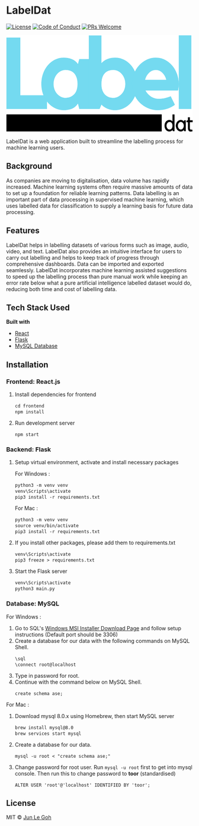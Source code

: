 # LabelDat

[![License](http://img.shields.io/:license-mit-blue.svg?style=flat-square)](http://badges.mit-license.org) [![Code of Conduct](https://img.shields.io/badge/code%20of-conduct-ff69b4.svg)](https://microsoft.github.io/codeofconduct/) [![PRs Welcome](https://img.shields.io/badge/PRs-welcome-brightgreen.svg?style=flat-square)](http://makeapullrequest.com)

<p align="center">
    <img src="https://raw.githubusercontent.com/jlgoh/labeldat/master/logo.png" width="553" height="261">
</p>

LabelDat is a web application built to streamline the labelling process for machine learning users.

## Background

As companies are moving to digitalisation, data volume has rapidly increased. Machine learning systems often require massive amounts of data to set up a foundation for reliable learning patterns. Data labelling is an important part of data processing in supervised machine learning, which uses labelled data for classification to supply a learning basis for future data processing.

## Features

LabelDat helps in labelling datasets of various forms such as image, audio, video, and text. LabelDat also provides an intuitive interface for users to carry out labelling and helps to keep track of progress through comprehensive dashboards. Data can be imported and exported seamlessly.
LabelDat incorporates machine learning assisted suggestions to speed up the labelling process than pure manual work while keeping an error rate below what a pure artificial intelligence labelled dataset would do, reducing both time and cost of labelling data.

## Tech Stack Used

<b>Built with</b>

- [React](https://reactjs.org/)
- [Flask](https://flask.palletsprojects.com/en/1.1.x/)
- [MySQL Database](https://www.mysql.com/)

## Installation

### Frontend: React.js

1. Install dependencies for frontend
   ```
   cd frontend
   npm install
   ```
2. Run development server
   ```
   npm start
   ```

### Backend: Flask

1. Setup virtual environment, activate and install necessary packages

   For Windows :

   ```
   python3 -m venv venv
   venv\Scripts\activate
   pip3 install -r requirements.txt
   ```

   For Mac :

   ```
   python3 -m venv venv
   source venv/bin/activate
   pip3 install -r requirements.txt
   ```

2. If you install other packages, please add them to requirements.txt
   ```
   venv\Scripts\activate
   pip3 freeze > requirements.txt
   ```
3. Start the Flask server
   ```
   venv\Scripts\activate
   python3 main.py
   ```

### Database: MySQL

For Windows :

1. Go to SQL's [Windows MSI Installer Download Page](https://dev.mysql.com/downloads/installer/) and follow setup instructions (Default port should be 3306)
2. Create a database for our data with the following commands on MySQL Shell.
   ```
   \sql
   \connect root@localhost
   ```
3. Type in password for root.
4. Continue with the command below on MySQL Shell.
   ```
   create schema ase;
   ```

For Mac :

1. Download mysql 8.0.x using Homebrew, then start MySQL server
   ```
   brew install mysql@8.0
   brew services start mysql
   ```
2. Create a database for our data.
   ```
   mysql -u root < "create schema ase;"
   ```
3. Change password for root user. Run `mysql -u root` first to get into mysql console. Then run this to change password to **toor** (standardised)
   ```
   ALTER USER 'root'@'localhost' IDENTIFIED BY 'toor';
   ```

## License

MIT © [Jun Le Goh](https://github.com/jlgoh/labeldat/blob/master/LICENSE.txt)
